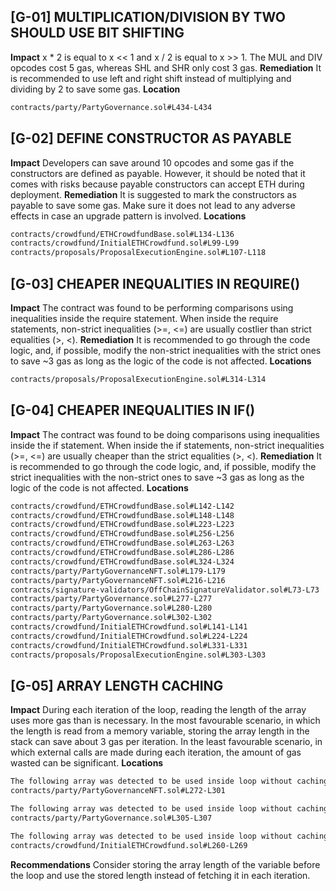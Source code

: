 ## [G-01] MULTIPLICATION/DIVISION BY TWO SHOULD USE BIT SHIFTING
**Impact**
x * 2 is equal to x << 1 and x / 2 is equal to x >> 1. The MUL and DIV opcodes cost 5 gas, whereas SHL and SHR only cost 3 gas.
**Remediation**
It is recommended to use left and right shift instead of multiplying and dividing by 2 to save some gas.
**Location**
```txt
contracts/party/PartyGovernance.sol#L434-L434
```
## [G-02] DEFINE CONSTRUCTOR AS PAYABLE
**Impact**
Developers can save around 10 opcodes and some gas if the constructors are defined as payable.
However, it should be noted that it comes with risks because payable constructors can accept ETH during deployment.
**Remediation**
It is suggested to mark the constructors as payable to save some gas. Make sure it does not lead to any adverse effects in case an upgrade pattern is involved.
**Locations**
```txt
contracts/crowdfund/ETHCrowdfundBase.sol#L134-L136
contracts/crowdfund/InitialETHCrowdfund.sol#L99-L99
contracts/proposals/ProposalExecutionEngine.sol#L107-L118
```
## [G-03] CHEAPER INEQUALITIES IN REQUIRE()
**Impact**
The contract was found to be performing comparisons using inequalities inside the require statement. 
When inside the require statements, non-strict inequalities (>=, <=) are usually costlier than strict equalities (>, <).
**Remediation**
It is recommended to go through the code logic, and, if possible, modify the non-strict inequalities with the strict ones to save ~3 gas as long as the logic of the code is not affected.
**Locations**
```txt
contracts/proposals/ProposalExecutionEngine.sol#L314-L314
```
## [G-04] CHEAPER INEQUALITIES IN IF()
**Impact**
The contract was found to be doing comparisons using inequalities inside the if statement.
When inside the if statements, non-strict inequalities (>=, <=) are usually cheaper than the strict equalities (>, <).
**Remediation**
It is recommended to go through the code logic, and, if possible, modify the strict inequalities with the non-strict ones to save ~3 gas as long as the logic of the code is not affected.
**Locations**
```txt
contracts/crowdfund/ETHCrowdfundBase.sol#L142-L142
contracts/crowdfund/ETHCrowdfundBase.sol#L148-L148
contracts/crowdfund/ETHCrowdfundBase.sol#L223-L223
contracts/crowdfund/ETHCrowdfundBase.sol#L256-L256
contracts/crowdfund/ETHCrowdfundBase.sol#L263-L263
contracts/crowdfund/ETHCrowdfundBase.sol#L286-L286
contracts/crowdfund/ETHCrowdfundBase.sol#L324-L324
contracts/party/PartyGovernanceNFT.sol#L179-L179
contracts/party/PartyGovernanceNFT.sol#L216-L216
contracts/signature-validators/OffChainSignatureValidator.sol#L73-L73
contracts/party/PartyGovernance.sol#L277-L277
contracts/party/PartyGovernance.sol#L280-L280
contracts/party/PartyGovernance.sol#L302-L302
contracts/crowdfund/InitialETHCrowdfund.sol#L141-L141
contracts/crowdfund/InitialETHCrowdfund.sol#L224-L224
contracts/crowdfund/InitialETHCrowdfund.sol#L331-L331
contracts/proposals/ProposalExecutionEngine.sol#L303-L303
```
## [G-05] ARRAY LENGTH CACHING
**Impact**
During each iteration of the loop, reading the length of the array uses more gas than is necessary. 
In the most favourable scenario, in which the length is read from a memory variable, storing the array length in the stack can save about 3 gas per iteration. 
In the least favourable scenario, in which external calls are made during each iteration, the amount of gas wasted can be significant.
**Locations**
```txt
The following array was detected to be used inside loop without caching it's value in memory: tokenIds.
contracts/party/PartyGovernanceNFT.sol#L272-L301

The following array was detected to be used inside loop without caching it's value in memory: govOpts.
contracts/party/PartyGovernance.sol#L305-L307

The following array was detected to be used inside loop without caching it's value in memory: votingPowers.
contracts/crowdfund/InitialETHCrowdfund.sol#L260-L269
```
**Recommendations**
Consider storing the array length of the variable before the loop and use the stored length instead of fetching it in each iteration.